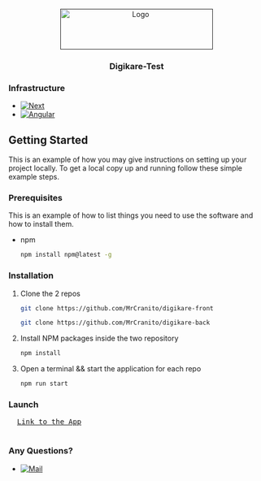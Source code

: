 <!-- PROJECT LOGO -->
<br />
<div align="center">
  <a href="">
    <img src="https://www.orthense.com/images/logos/orthense.png" alt="Logo" width="300" height="80">
  </a>

  <h3 align="center">Digikare-Test</h3>
</div>

### Infrastructure

- [![Next][Next.js]][Next-url]
- [![Angular][Angular.io]][Angular-url]

<!-- GETTING STARTED -->

## Getting Started

This is an example of how you may give instructions on setting up your project locally.
To get a local copy up and running follow these simple example steps.

### Prerequisites

This is an example of how to list things you need to use the software and how to install them.

- npm
  ```sh
  npm install npm@latest -g
  ```

### Installation

1. Clone the 2 repos
   ```sh
   git clone https://github.com/MrCranito/digikare-front
   ```
   ```sh
   git clone https://github.com/MrCranito/digikare-back
   ```
2. Install NPM packages inside the two repository
   ```sh
   npm install
   ```
3. Open a terminal && start the application for each repo
   ```sh
   npm run start
   ```

### Launch
<pre
  <code>
  <a href="http://localhost:4200/">Link to the App</a>
  </code>
</pre>

### Any Questions?

- [![Mail][Mail.me]][Mail-url]

<!-- MARKDOWN LINKS & IMAGES -->

[Mail.Me]: https://img.shields.io/badge/Mail.me-000000?style=for-the-badge&logo=gmail&logoColor=white
[Mail-url]: mailto:victor.moreau.31@gmail.com?subject=digikare
[Next.js]: https://img.shields.io/badge/next.js-000000?style=for-the-badge&logo=nextdotjs&logoColor=white
[Next-url]: https://nextjs.org/
[Angular.io]: https://img.shields.io/badge/Angular-DD0031?style=for-the-badge&logo=angular&logoColor=white
[Angular-url]: https://angular.io/
